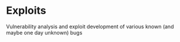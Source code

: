 # Exploits
Vulnerability analysis and exploit development of various known (and maybe one day unknown) bugs 
